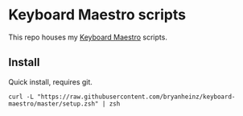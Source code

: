 # Keyboard Maestro scripts
This repo houses my [Keyboard Maestro](https://www.keyboardmaestro.com/main/) scripts.

## Install
Quick install, requires git.

```curl -L "https://raw.githubusercontent.com/bryanheinz/keyboard-maestro/master/setup.zsh" | zsh```
